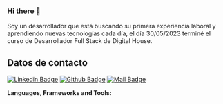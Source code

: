 ### Hi there 👋

Soy un desarrollador que está buscando su primera experiencia laboral y aprendiendo nuevas tecnologías cada día, el día 30/05/2023 terminé el curso de Desarrollador Full Stack de Digital House.

## Datos de contacto
[![Linkedin Badge](https://img.shields.io/badge/-JohannJerman-0e76a8?style=flat&labelColor=0e76a8&logo=linkedin&logoColor=white)](https://www.linkedin.com/in/johannjerman/)
[![Github Badge](<https://img.shields.io/badge/-JohannJerman-rgb(36,%2041,%2046)?style=flat&labelColor=rgb(36,%2041,%2046)&logo=github&logoColor=white>)](https://github.com/johann-jerman)
[![Mail Badge](https://img.shields.io/badge/-JohannJerman-c0392b?style=flat&labelColor=c0392b&logo=gmail&logoColor=white)](mailto:johannjerman014@gmail.com)

**Languages, Frameworks and Tools:** &nbsp;
<!--
**johann-jerman/johann-jerman** is a ✨ _special_ ✨ repository because its `README.md` (this file) appears on your GitHub profile.

Here are some ideas to get you started:

- 🔭 I’m currently working on ...
- 🌱 I’m currently learning ...
- 👯 I’m looking to collaborate on ...
- 🤔 I’m looking for help with ...
- 💬 Ask me about ...
- 📫 How to reach me: ...
- 😄 Pronouns: ...
- ⚡ Fun fact: ...
-->
